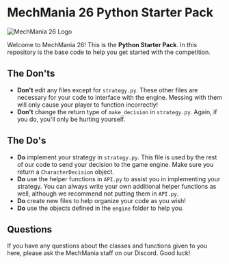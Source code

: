 # MechMania 26 Python Starter Pack
![MechMania 26 Logo](https://mechmania.io/images/MM26LOGO.png)

Welcome to MechMania 26! This is the **Python Starter Pack**. In this repository is the base code to help you get started with the competition.

## The Don'ts
- **Don't** edit any files except for `strategy.py`. These other files are necessary for your code to interface with the engine. Messing with them will only cause your player to function incorrectly!
- **Don't** change the return type of `make_decision` in `strategy.py`. Again, if you do, you'll only be hurting yourself.

## The Do's
- **Do** implement your strategy in `strategy.py`. This file is used by the rest of our code to send your decision to the game engine. Make sure you return a `CharacterDecision` object.
- **Do** use the helper functions in `API.py` to assist you in implementing your strategy. You can always write your own additional helper functions as well, although we recommend not putting them in `API.py`.
- **Do** create new files to help organize your code as you wish!
- **Do** use the objects defined in the `engine` folder to help you.

## Questions
If you have any questions about the classes and functions given to you here, please ask the MechMania staff on our Discord. Good luck!
